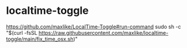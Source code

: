 ﻿# localtime-toggle
https://github.com/maxlike/LocalTime-Toggle#run-command
 sudo sh -c "$(curl -fsSL https://raw.githubusercontent.com/maxlike/localtime-toggle/main/fix_time_osx.sh)"
